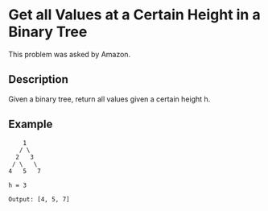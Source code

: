 # Get all Values at a Certain Height in a Binary Tree

This problem was asked by Amazon.

## Description

Given a binary tree, return all values given a certain height h.

## Example

```
    1
   / \
  2   3
 / \   \
4   5   7

h = 3

Output: [4, 5, 7]
```


